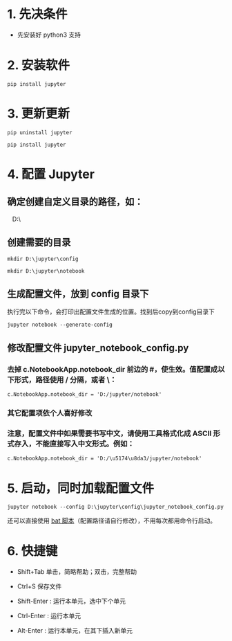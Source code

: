 
# 1. 先决条件

* 先安装好 python3 支持

# 2. 安装软件

    pip install jupyter

# 3. 更新更新

    pip uninstall jupyter
    
    pip install jupyter

# 4. 配置 Jupyter

## 确定创建自定义目录的路径，如：

    D:\

## 创建需要的目录

    mkdir D:\jupyter\config
    
    mkdir D:\jupyter\notebook

## 生成配置文件，放到 config 目录下

执行完以下命令，会打印出配置文件生成的位置。找到后copy到config目录下

    jupyter notebook --generate-config

## 修改配置文件 jupyter_notebook_config.py

### 去掉 c.NotebookApp.notebook_dir 前边的 #，使生效。值配置成以下形式，路径使用 / 分隔，或者 \\：

    c.NotebookApp.notebook_dir = 'D:/jupyter/notebook'

### 其它配置项依个人喜好修改

### 注意，配置文件中如果需要书写中文，请使用工具格式化成 ASCII 形式存入，不能直接写入中文形式。例如：

    c.NotebookApp.notebook_dir = 'D:/\u5174\u8da3/jupyter/notebook'

# 5. 启动，同时加载配置文件

    jupyter notebook --config D:\jupyter\config\jupyter_notebook_config.py

还可以直接使用 [bat 脚本](./start-jupyter-web.bat)（配置路径请自行修改），不用每次都用命令行启动。

# 6. 快捷键

* Shift+Tab 单击，简略帮助；双击，完整帮助

* Ctrl+S 保存文件

* Shift-Enter : 运行本单元，选中下个单元

* Ctrl-Enter : 运行本单元

* Alt-Enter : 运行本单元，在其下插入新单元

